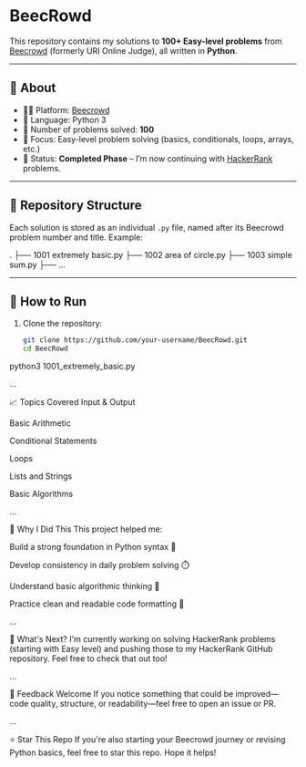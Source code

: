 # BeecRowd

This repository contains my solutions to **100+ Easy-level problems** from [Beecrowd](https://www.beecrowd.com.br/) (formerly URI Online Judge), all written in **Python**.

---

## 📌 About

- 👨‍💻 Platform: [Beecrowd](https://www.beecrowd.com.br/)
- 🐍 Language: Python 3
- 🔢 Number of problems solved: **100**
- 🎯 Focus: Easy-level problem solving (basics, conditionals, loops, arrays, etc.)
- 📅 Status: **Completed Phase** – I’m now continuing with [HackerRank](https://www.hackerrank.com/) problems.

---

## 📂 Repository Structure

Each solution is stored as an individual `.py` file, named after its Beecrowd problem number and title. Example:

.
├── 1001 extremely basic.py
├── 1002 area of circle.py
├── 1003 simple sum.py
├── 
...


---

## 🚀 How to Run

1. Clone the repository:
   ```bash
   git clone https://github.com/your-username/BeecRowd.git
   cd BeecRowd
python3 1001_extremely_basic.py

...

📈 Topics Covered
Input & Output

Basic Arithmetic

Conditional Statements

Loops

Lists and Strings

Basic Algorithms

...

🧠 Why I Did This
This project helped me:

Build a strong foundation in Python syntax 🐍

Develop consistency in daily problem solving ⏱️

Understand basic algorithmic thinking 🧮

Practice clean and readable code formatting 📐

...

🏁 What's Next?
I'm currently working on solving HackerRank problems (starting with Easy level) and pushing those to my HackerRank GitHub repository. Feel free to check that out too!

...

🤝 Feedback Welcome
If you notice something that could be improved—code quality, structure, or readability—feel free to open an issue or PR.

...

⭐️ Star This Repo
If you're also starting your Beecrowd journey or revising Python basics, feel free to star this repo. Hope it helps!
